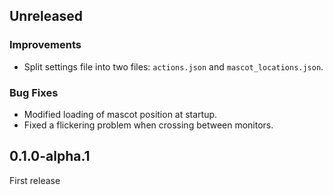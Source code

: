 ## Unreleased

### Improvements

- Split settings file into two files: `actions.json` and `mascot_locations.json`.

### Bug Fixes

- Modified loading of mascot position at startup.
- Fixed a flickering problem when crossing between monitors.

## 0.1.0-alpha.1

First release